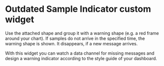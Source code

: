 # Outdated Sample Indicator custom widget

Use the attached shape and group it with a warning shape (e.g. a red frame around your chart). If samples
do not arrive in the specified time, the warning shape is shown. It disappears, if a new message arrives.

With this widget you can watch a data channel for missing messages and design a warning indicator according
to the style guide of your dashboard.

